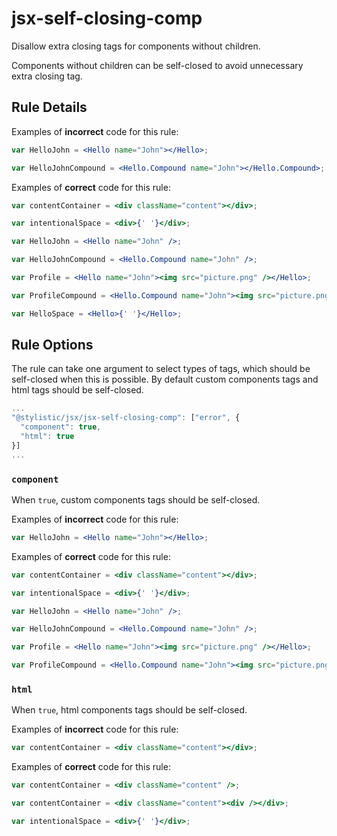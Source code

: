 # jsx-self-closing-comp

Disallow extra closing tags for components without children.

Components without children can be self-closed to avoid unnecessary extra closing tag.

## Rule Details

Examples of **incorrect** code for this rule:

```jsx
var HelloJohn = <Hello name="John"></Hello>;

var HelloJohnCompound = <Hello.Compound name="John"></Hello.Compound>;
```

Examples of **correct** code for this rule:

```jsx
var contentContainer = <div className="content"></div>;

var intentionalSpace = <div>{' '}</div>;

var HelloJohn = <Hello name="John" />;

var HelloJohnCompound = <Hello.Compound name="John" />;

var Profile = <Hello name="John"><img src="picture.png" /></Hello>;

var ProfileCompound = <Hello.Compound name="John"><img src="picture.png" /></Hello.Compound>;

var HelloSpace = <Hello>{' '}</Hello>;
```

## Rule Options

The rule can take one argument to select types of tags, which should be self-closed when this is possible. By default custom components tags and html tags should be self-closed.

```js
...
"@stylistic/jsx/jsx-self-closing-comp": ["error", {
  "component": true,
  "html": true
}]
...
```

### `component`

When `true`, custom components tags should be self-closed.

Examples of **incorrect** code for this rule:

```jsx
var HelloJohn = <Hello name="John"></Hello>;
```

Examples of **correct** code for this rule:

```jsx
var contentContainer = <div className="content"></div>;

var intentionalSpace = <div>{' '}</div>;

var HelloJohn = <Hello name="John" />;

var HelloJohnCompound = <Hello.Compound name="John" />;

var Profile = <Hello name="John"><img src="picture.png" /></Hello>;

var ProfileCompound = <Hello.Compound name="John"><img src="picture.png" /></Hello.Compound>;
```

### `html`

When `true`, html components tags should be self-closed.

Examples of **incorrect** code for this rule:

```jsx
var contentContainer = <div className="content"></div>;
```

Examples of **correct** code for this rule:

```jsx
var contentContainer = <div className="content" />;

var contentContainer = <div className="content"><div /></div>;

var intentionalSpace = <div>{' '}</div>;
```
